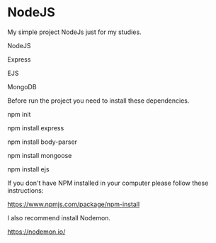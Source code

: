 # NodeJS

My simple project NodeJs just for my studies.

NodeJS

Express

EJS

MongoDB

Before run the project you need to install these dependencies.

npm init

npm install express

npm install body-parser

npm install mongoose

npm install ejs

If you don't have NPM installed in your computer please follow these instructions:

https://www.npmjs.com/package/npm-install

I also recommend install Nodemon.

https://nodemon.io/
